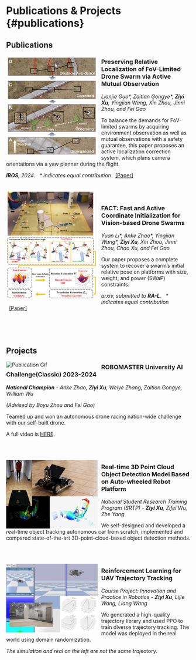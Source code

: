 <!-- _includes/publications.md -->

# Publications & Projects {#publications}

## Publications
<img src="assets/img/yaw_paper.png" alt="Publication Image" width="250" align="left" style="margin-right: 10px;">

### Preserving Relative Localization of FoV-Limited Drone Swarm via Active Mutual Observation 
*Lianjie Guo\*, Zaitian Gongye\*, **Ziyi Xu**, Yingjian Wang, Xin Zhou, Jinni Zhou, and Fei Gao*  

To balance the demands for FoV-limited swarms by acquiring environment observation as well as mutual observations with a safety guarantee, this paper proposes an active localization correction system, which plans camera orientations via a yaw planner during the flight.  

***IROS**, 2024.* &nbsp; *\* indicates equal contribution* &nbsp; [\[Paper\]](https://arxiv.org/pdf/2407.01292) 

<br/>

<img src="assets/img/fact_paper.png" alt="Publication Image" width="250" align="left" style="margin-right: 10px;">

<br/>

### FACT: Fast and Active Coordinate Initialization for Vision-based Drone Swarms
*Yuan Li\*, Anke Zhao\*, Yingjian Wang\*, **Ziyi Xu**, Xin Zhou, Jinni Zhou, Chao Xu, and Fei Gao*  

Our paper proposes a complete system to recover a swarm’s initial relative pose on platforms with size, weight, and power (SWaP) constraints.

*arxiv, submitted to **RA-L**.* &nbsp; *\* indicates equal contribution* &nbsp; [\[Paper\]](https://arxiv.org/pdf/2403.13455) 

<br/><br/><br/>

## Projects

<img src="assets\img\droneracing.gif" alt="Publication Gif" width="250" align="left" style="margin-right: 10px;">

### ROBOMASTER University AI Challenge(Classic) 2023-2024

***National Champion** - Anke Zhao, **Ziyi Xu**, Weiye Zhang, Zaitian Gongye, William Wu*

*(Advised by Boyu Zhou and Fei Gao)*  

Teamed up and won an autonomous drone racing nation-wide challenge with our self-built drone. 

A full video is [HERE](https://www.bilibili.com/video/BV1gz421m7gY/?spm_id_from=333.999.0.0&vd_source=b56b38cbe23614a7367d2e26cfb55f9d).

<br/><br/>

<img src="assets\img\srtp.gif" alt="Publication Gif" width="250" align="left" style="margin-right: 10px;">

### Real-time 3D Point Cloud Object Detection Model Based on Auto-wheeled Robot Platform

*National Student Research Training Program (SRTP) - **Ziyi Xu**, Zifei Wu, Zhe Yang*  

We self-designed and developed a real-time object tracking autonomous car from scratch, implemented and compared state-of-the-art 3D-point-cloud-based object detection methods.

<br/><br/>

<img src="assets\img\dronerl.gif" alt="Publication Gif" width="250" align="left" style="margin-right: 10px;">

### Reinforcement Learning for UAV Trajectory Tracking

*Course Project: Innovation and Practice in Robotics - **Ziyi Xu**, Lijie Wang, Liang Wang*  

We generated a high-quality trajectory library and used PPO to train diverse trajectory tracking. The model was deployed in the real world using domain randomization.  

*The simulation and real on the left are not the same traj*ectory.

<br style="clear: both;">

